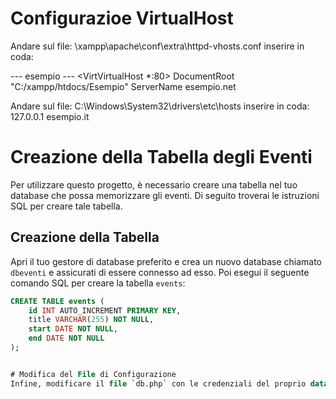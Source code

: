 # Configurazioe VirtualHost
Andare sul file:
\xampp\apache\conf\extra\httpd-vhosts.conf
inserire in coda: 

--- esempio ---
<VirtVirtualHost *:80>
DocumentRoot "C:/xampp/htdocs/Esempio"
ServerName esempio.net
</VirtualHost>

Andare sul file:
C:\Windows\System32\drivers\etc\hosts
inserire in coda:
127.0.0.1 esempio.it


# Creazione della Tabella degli Eventi

Per utilizzare questo progetto, è necessario creare una tabella nel tuo database che possa memorizzare gli eventi. Di seguito troverai le istruzioni SQL per creare tale tabella.

## Creazione della Tabella

Apri il tuo gestore di database preferito e crea un nuovo database chiamato `dbeventi` e assicurati di essere connesso ad esso.
Poi esegui il seguente comando SQL per creare la tabella `events`:

```sql
CREATE TABLE events (
    id INT AUTO_INCREMENT PRIMARY KEY,
    title VARCHAR(255) NOT NULL,
    start DATE NOT NULL,
    end DATE NOT NULL
);


# Modifica del File di Configurazione
Infine, modificare il file `db.php` con le credenziali del proprio database.